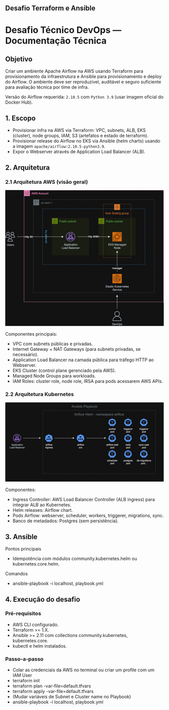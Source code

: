 ## Desafio Terraform e Ansible

# Desafio Técnico DevOps — Documentação Técnica

## Objetivo
Criar um ambiente Apache Airflow na AWS usando Terraform para provisionamento da infraestrutura e Ansible para provisionamento e deploy do Airflow. O ambiente deve ser reproduzível, auditável e seguro suficiente para avaliação técnica por time de infra.

Versão do Airflow requerida: `2.10.5` com `Python 3.9` (usar imagem oficial do Docker Hub).

## 1. Escopo
- Provisionar infra na AWS via Terraform: VPC, subnets, ALB, EKS (cluster), node groups, IAM, S3 (artefatos e estado de terraform).
- Provisionar release do Airflow no EKS via Ansible (helm charts) usando a imagem `apache/airflow:2.10.5-python3.9`.  
- Expor o Webserver através de Application Load Balancer (ALB).  


## 2. Arquitetura

### 2.1 Arquitetura AWS (visão geral)
![(Imagem: `assets/AWS.jpg`)](../assets/AWS.jpg)

Componentes principais:
- VPC com subnets públicas e privadas.  
- Internet Gateway + NAT Gateways (para subnets privadas, se necessário).  
- Application Load Balancer na camada pública para tráfego HTTP ao Webserver.  
- EKS Cluster (control plane gerenciado pela AWS).  
- Managed Node Groups para workloads.  
- IAM Roles: cluster role, node role, IRSA para pods acessarem AWS APIs.  

### 2.2 Arquitetura Kubernetes
![(Imagem: `assets/K8S.jpg`)](../assets/K8S.jpg)

Componentes:
- Ingress Controller: AWS Load Balancer Controller (ALB ingress) para integrar ALB ao Kubernetes.  
- Helm releases: Airflow chart.  
- Pods Airflow: webserver, scheduler, workers, triggerer, migrations, sync.  
- Banco de metadados: Postgres (sem persistência).  

## 3. Ansible

Pontos principais
- Idempotência com módulos community.kubernetes.helm ou kubernetes.core.helm.

Comandos
- ansible-playbook -i localhost, playbook.yml

## 4. Execução do desafio

### Pré-requisitos
- AWS CLI configurado.
- Terraform >= 1.X.
- Ansible >= 2.11 com collections community.kubernetes, kubernetes.core.
- kubectl e helm instalados.

### Passo-a-passo
- Colar as credenciais da AWS no terminal ou criar um profile com um IAM User
- terraform init
- terraform plan -var-file=default.tfvars
- terraform apply -var-file=default.tfvars
- (Mudar variáveis de Subnet e Cluster name no Playbook)
- ansible-playbook -i localhost, playbook.yml
